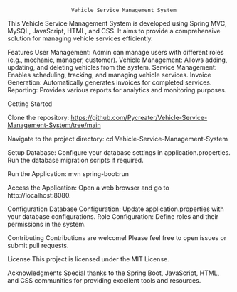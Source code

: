                        Vehicle Service Management System

This Vehicle Service Management System is developed using Spring MVC, MySQL, JavaScript, HTML, and CSS. It aims to provide a comprehensive solution for managing vehicle services efficiently.

Features
User Management: Admin can manage users with different roles (e.g., mechanic, manager, customer).
Vehicle Management: Allows adding, updating, and deleting vehicles from the system.
Service Management: Enables scheduling, tracking, and managing vehicle services.
Invoice Generation: Automatically generates invoices for completed services.
Reporting: Provides various reports for analytics and monitoring purposes.


Getting Started

Clone the repository:
https://github.com/Pycreater/Vehicle-Service-Management-System/tree/main

Navigate to the project directory:
cd Vehicle-Service-Management-System

Setup Database:
Configure your database settings in application.properties.
Run the database migration scripts if required.

Run the Application:
mvn spring-boot:run

Access the Application:
Open a web browser and go to http://localhost:8080.

Configuration
Database Configuration: Update application.properties with your database configurations.
Role Configuration: Define roles and their permissions in the system.

Contributing
Contributions are welcome! Please feel free to open issues or submit pull requests.

License
This project is licensed under the MIT License.

Acknowledgments
Special thanks to the Spring Boot, JavaScript, HTML, and CSS communities for providing excellent tools and resources.
